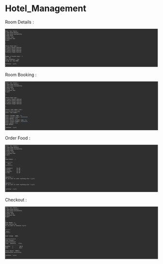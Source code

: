 # Hotel_Management

Room Details : 

![](images/roomDetails.png)

Room Booking : 

![](images/roomBooking.png)

Order Food :

![](images/orderFood.png)

Checkout :

![](images/checkout.png)
